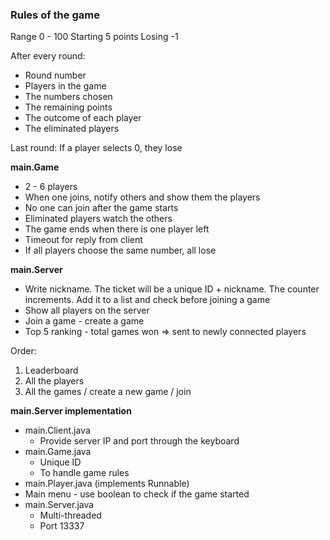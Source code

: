 
### Rules of the game
Range 0 - 100
Starting 5 points
Losing -1

After every round:
- Round number
- Players in the game
- The numbers chosen
- The remaining points
- The outcome of each player
- The eliminated players

Last round: If a player selects 0, they lose

**main.Game**
- 2 - 6 players
- When one joins, notify others and show them the players
- No one can join after the game starts
- Eliminated players watch the others
- The game ends when there is one player left
- Timeout for reply from client
- If all players choose the same number, all lose

**main.Server**
- Write nickname. The ticket will be a unique ID + nickname. The counter increments. Add it to a list and check before joining a game
- Show all players on the server
- Join a game - create a game
- Top 5 ranking - total games won => sent to newly connected players

Order:
1. Leaderboard
2. All the players
3. All the games / create a new game / join

**main.Server implementation**
- main.Client.java
    - Provide server IP and port through the keyboard
- main.Game.java
    - Unique ID
    - To handle game rules
- main.Player.java (implements Runnable)
- Main menu - use boolean to check if the game started
- main.Server.java
    - Multi-threaded
    - Port 13337